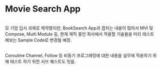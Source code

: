 # Movie Search App
<br/>
모 기업 입사 과제로 제작했지만, BookSearch App과 겹치는 내용이 많아서 MVI 및 Compose, Multi Module 등, 현재 재직 중인 회사에서 적용할 기술들을 미리 테스트 해보는 Sample Code로 변경될 예정.
<br/><br/>

Coroutine Channel, Follow 등 비동기 프로그래밍에 대한 내용을 실무에 적용하기 위해 테스트 하기 위한 서브 퀘스트도 잇음.

